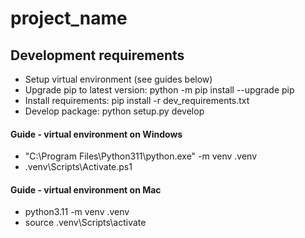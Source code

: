 # project_name

## Development requirements

- Setup virtual environment (see guides below)
- Upgrade pip to latest version: python -m pip install --upgrade pip
- Install requirements: pip install -r dev_requirements.txt
- Develop package: python setup.py develop
#### Guide - virtual environment on Windows
- "C:\Program Files\Python311\python.exe" -m venv .venv
- .venv\Scripts\Activate.ps1

#### Guide - virtual environment on Mac
- python3.11 -m venv .venv
- source .venv\Scripts\activate